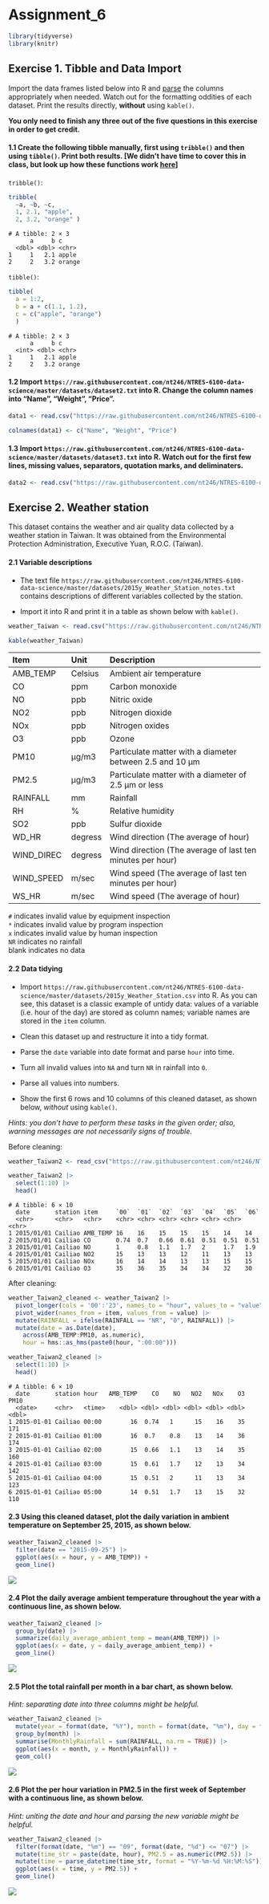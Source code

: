 # Assignment_6


``` r
library(tidyverse)
library(knitr)
```

## Exercise 1. Tibble and Data Import

Import the data frames listed below into R and
[parse](https://r4ds.had.co.nz/data-import.html#parsing-a-vector) the
columns appropriately when needed. Watch out for the formatting oddities
of each dataset. Print the results directly, **without** using
`kable()`.

**You only need to finish any three out of the five questions in this
exercise in order to get credit.**

#### 1.1 Create the following tibble manually, first using `tribble()` and then using `tibble()`. Print both results. \[We didn’t have time to cover this in class, but look up how these functions work [here](https://r4ds.had.co.nz/tibbles.html#creating-tibbles)\]

`tribble()`:

``` r
tribble(
  ~a, ~b, ~c,
  1, 2.1, "apple", 
  2, 3.2, "orange" )
```

    # A tibble: 2 × 3
          a     b c     
      <dbl> <dbl> <chr> 
    1     1   2.1 apple 
    2     2   3.2 orange

`tibble()`:

``` r
tibble(
  a = 1:2,
  b = a + c(1.1, 1.2),
  c = c("apple", "orange")
  )
```

    # A tibble: 2 × 3
          a     b c     
      <int> <dbl> <chr> 
    1     1   2.1 apple 
    2     2   3.2 orange

#### 1.2 Import `https://raw.githubusercontent.com/nt246/NTRES-6100-data-science/master/datasets/dataset2.txt` into R. Change the column names into “Name”, “Weight”, “Price”.

``` r
data1 <- read.csv("https://raw.githubusercontent.com/nt246/NTRES-6100-data-science/master/datasets/dataset2.txt", header = FALSE)

colnames(data1) <- c("Name", "Weight", "Price")
```

#### 1.3 Import `https://raw.githubusercontent.com/nt246/NTRES-6100-data-science/master/datasets/dataset3.txt` into R. Watch out for the first few lines, missing values, separators, quotation marks, and deliminaters.

``` r
data2 <- read.csv("https://raw.githubusercontent.com/nt246/NTRES-6100-data-science/master/datasets/dataset3.txt", quote = "/", skip = 2, na = c("Not Available", "?"), header = TRUE, sep = ";")
```

## Exercise 2. Weather station

This dataset contains the weather and air quality data collected by a
weather station in Taiwan. It was obtained from the Environmental
Protection Administration, Executive Yuan, R.O.C. (Taiwan).

#### 2.1 Variable descriptions

- The text file
  `https://raw.githubusercontent.com/nt246/NTRES-6100-data-science/master/datasets/2015y_Weather_Station_notes.txt`
  contains descriptions of different variables collected by the station.

- Import it into R and print it in a table as shown below with
  `kable()`.

``` r
weather_Taiwan <- read.csv("https://raw.githubusercontent.com/nt246/NTRES-6100-data-science/master/datasets/2015y_Weather_Station_notes.txt", header = TRUE, sep = "-")

kable(weather_Taiwan)
```

| Item | Unit | Description |
|:---|:---|:---|
| AMB_TEMP | Celsius | Ambient air temperature |
| CO | ppm | Carbon monoxide |
| NO | ppb | Nitric oxide |
| NO2 | ppb | Nitrogen dioxide |
| NOx | ppb | Nitrogen oxides |
| O3 | ppb | Ozone |
| PM10 | μg/m3 | Particulate matter with a diameter between 2.5 and 10 μm |
| PM2.5 | μg/m3 | Particulate matter with a diameter of 2.5 μm or less |
| RAINFALL | mm | Rainfall |
| RH | % | Relative humidity |
| SO2 | ppb | Sulfur dioxide |
| WD_HR | degress | Wind direction (The average of hour) |
| WIND_DIREC | degress | Wind direction (The average of last ten minutes per hour) |
| WIND_SPEED | m/sec | Wind speed (The average of last ten minutes per hour) |
| WS_HR | m/sec | Wind speed (The average of hour) |

`#` indicates invalid value by equipment inspection  
`*` indicates invalid value by program inspection  
`x` indicates invalid value by human inspection  
`NR` indicates no rainfall  
blank indicates no data

#### 2.2 Data tidying

- Import
  `https://raw.githubusercontent.com/nt246/NTRES-6100-data-science/master/datasets/2015y_Weather_Station.csv`
  into R. As you can see, this dataset is a classic example of untidy
  data: values of a variable (i.e. hour of the day) are stored as column
  names; variable names are stored in the `item` column.

- Clean this dataset up and restructure it into a tidy format.

- Parse the `date` variable into date format and parse `hour` into time.

- Turn all invalid values into `NA` and turn `NR` in rainfall into `0`.

- Parse all values into numbers.

- Show the first 6 rows and 10 columns of this cleaned dataset, as shown
  below, *without* using `kable()`.

*Hints: you don’t have to perform these tasks in the given order; also,
warning messages are not necessarily signs of trouble.*

Before cleaning:

``` r
weather_Taiwan2 <- read_csv("https://raw.githubusercontent.com/nt246/NTRES-6100-data-science/master/datasets/2015y_Weather_Station.csv", col_names = TRUE, col_types = cols(.default = "c"))

weather_Taiwan2 |> 
  select(1:10) |> 
  head()
```

    # A tibble: 6 × 10
      date       station item     `00`  `01`  `02`  `03`  `04`  `05`  `06` 
      <chr>      <chr>   <chr>    <chr> <chr> <chr> <chr> <chr> <chr> <chr>
    1 2015/01/01 Cailiao AMB_TEMP 16    16    15    15    15    14    14   
    2 2015/01/01 Cailiao CO       0.74  0.7   0.66  0.61  0.51  0.51  0.51 
    3 2015/01/01 Cailiao NO       1     0.8   1.1   1.7   2     1.7   1.9  
    4 2015/01/01 Cailiao NO2      15    13    13    12    11    13    13   
    5 2015/01/01 Cailiao NOx      16    14    14    13    13    15    15   
    6 2015/01/01 Cailiao O3       35    36    35    34    34    32    30   

After cleaning:

``` r
weather_Taiwan2_cleaned <- weather_Taiwan2 |>
  pivot_longer(cols = '00':'23', names_to = "hour", values_to = "value") |>
  pivot_wider(names_from = item, values_from = value) |>
  mutate(RAINFALL = ifelse(RAINFALL == "NR", "0", RAINFALL)) |>
  mutate(date = as.Date(date),
    across(AMB_TEMP:PM10, as.numeric),
    hour = hms::as_hms(paste0(hour, ":00:00")))

weather_Taiwan2_cleaned |> 
  select(1:10) |> 
  head()
```

    # A tibble: 6 × 10
      date       station hour   AMB_TEMP    CO    NO   NO2   NOx    O3  PM10
      <date>     <chr>   <time>    <dbl> <dbl> <dbl> <dbl> <dbl> <dbl> <dbl>
    1 2015-01-01 Cailiao 00:00        16  0.74   1      15    16    35   171
    2 2015-01-01 Cailiao 01:00        16  0.7    0.8    13    14    36   174
    3 2015-01-01 Cailiao 02:00        15  0.66   1.1    13    14    35   160
    4 2015-01-01 Cailiao 03:00        15  0.61   1.7    12    13    34   142
    5 2015-01-01 Cailiao 04:00        15  0.51   2      11    13    34   123
    6 2015-01-01 Cailiao 05:00        14  0.51   1.7    13    15    32   110

#### 2.3 Using this cleaned dataset, plot the daily variation in ambient temperature on September 25, 2015, as shown below.

``` r
weather_Taiwan2_cleaned |> 
  filter(date == "2015-09-25") |> 
  ggplot(aes(x = hour, y = AMB_TEMP)) + 
  geom_line()
```

![](Assignment_6_files/figure-commonmark/unnamed-chunk-9-1.png)

#### 2.4 Plot the daily average ambient temperature throughout the year with a **continuous line**, as shown below.

``` r
weather_Taiwan2_cleaned |> 
  group_by(date) |> 
  summarize(daily_average_ambient_temp = mean(AMB_TEMP)) |> 
  ggplot(aes(x = date, y = daily_average_ambient_temp)) +
  geom_line()
```

![](Assignment_6_files/figure-commonmark/unnamed-chunk-10-1.png)

#### 2.5 Plot the total rainfall per month in a bar chart, as shown below.

*Hint: separating date into three columns might be helpful.*

``` r
weather_Taiwan2_cleaned |> 
  mutate(year = format(date, "%Y"), month = format(date, "%m"), day = format(date, "%d"), RAINFALL = as.numeric(RAINFALL)) |> 
  group_by(month) |> 
  summarise(MonthlyRainfall = sum(RAINFALL, na.rm = TRUE)) |> 
  ggplot(aes(x = month, y = MonthlyRainfall)) + 
  geom_col()
```

![](Assignment_6_files/figure-commonmark/unnamed-chunk-11-1.png)

#### 2.6 Plot the per hour variation in PM2.5 in the first week of September with a **continuous line**, as shown below.

*Hint: uniting the date and hour and parsing the new variable might be
helpful.*

``` r
weather_Taiwan2_cleaned |> 
  filter(format(date, "%m") == "09", format(date, "%d") <= "07") |> 
  mutate(time_str = paste(date, hour), PM2.5 = as.numeric(PM2.5)) |> 
  mutate(time = parse_datetime(time_str, format = "%Y-%m-%d %H:%M:%S")) |> 
  ggplot(aes(x = time, y = PM2.5)) +
  geom_line()
```

![](Assignment_6_files/figure-commonmark/unnamed-chunk-12-1.png)
